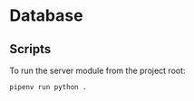 # Database

## Scripts

To run the server module from the project root:
```
pipenv run python .
```
